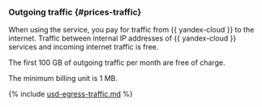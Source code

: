 ### Outgoing traffic {#prices-traffic}

When using the service, you pay for traffic from {{ yandex-cloud }} to the internet. Traffic between internal IP addresses of {{ yandex-cloud }} services and incoming internet traffic is free.

The first 100 GB of outgoing traffic per month are free of charge.

The minimum billing unit is 1 MB.




{% include [usd-egress-traffic.md](../_pricing/usd-egress-traffic.md) %}

